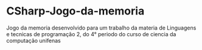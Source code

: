 # CSharp-Jogo-da-memoria
Jogo da memoria desenvolvido para um trabalho da materia de Linguagens e tecnicas de programação 2, do 4° periodo do curso de ciencia da computação unifenas

